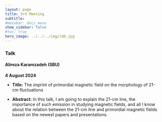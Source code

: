 ```yaml
---
layout: page
title: 3rd Meeting
subtitle: 
#menubar: docs_menu
show_sidebar: false
#toc: true
hero_image: ../../../img/cmb.jpg
---
```


### Talk
####  Alireza Karamzadeh (SBU)
**4 August 2024**

- **Title:** The imprint of primordial magnetic field on the morphology of 21-cm fluctuations

- **Abstract:** In this talk, I am going to explain the 21-cm line, the importance of such emission in studying magnetic fields, and all I know about the relation between the 21-cm line and primordial magnetic fields based on the newest papers and presentations.
